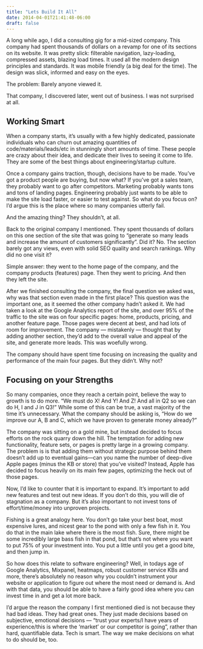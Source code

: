 ```yaml
---
title: "Lets Build It All"
date: 2014-04-01T21:41:48-06:00
draft: false
---
```


A long while ago, I did a consulting gig for a mid-sized company. This company had spent thousands of dollars on a
revamp for one of its sections on its website. It was pretty slick: filterable navigation, lazy-loading, compressed
assets, blazing load times. It used all the modern design principles and standards. It was mobile friendly (a big deal
for the time). The design was slick, informed and easy on the eyes.

The problem: Barely anyone viewed it.

That company, I discovered later, went out of business. I was not surprised at all.

## Working Smart

When a company starts, it’s usually with a few highly dedicated, passionate individuals who can churn out amazing
quantities of code/materials/leads/etc in stunningly short amounts of time. These people are crazy about their idea, and
dedicate their lives to seeing it come to life. They are some of the best things about engineering/startup culture.

Once a company gains traction, though, decisions have to be made. You’ve got a product people are buying, but now what?
If you’ve got a sales team, they probably want to go after competitors. Marketing probably wants tons and tons of
landing pages. Engineering probably just wants to be able to make the site load faster, or easier to test against. So
what do you focus on? I’d argue this is the place where so many companies utterly fail.

And the amazing thing? They shouldn’t, at all.

Back to the original company I mentioned. They spent thousands of dollars on this one section of the site that was going
to “generate so many leads and increase the amount of customers significantly”. Did it? No. The section barely got any
views, even with solid SEO quality and search rankings. Why did no one visit it?

Simple answer: they went to the home page of the company, and the company products (features) page. Then they went to
pricing. And then they left the site.

After we finished consulting the company, the final question we asked was, why was that section even made in the first
place? This question was the important one, as it seemed the other company hadn’t asked it. We had taken a look at the
Google Analytics report of the site, and over 95% of the traffic to the site was on four specific pages: home, products,
pricing, and another feature page. Those pages were decent at best, and had lots of room for improvement. The company —
mistakenly — thought that by adding another section, they’d add to the overall value and appeal of the site, and
generate more leads. This was woefully wrong.

The company should have spent time focusing on increasing the quality and performance of the main four pages. But they
didn’t. Why not?

## Focusing on your Strengths

So many companies, once they reach a certain point, believe the way to growth is to do
more. “We must do X! And Y! And Z! And all in Q2 so we can do H, I and J in Q3!” While
some of this can be true, a vast majority of the time it’s unnecessary. What the company
should be asking is, “How do we improve our A, B and C, which we have proven to generate
money already?”

The company was sitting on a gold mine, but instead decided to focus efforts on the rock
quarry down the hill. The temptation for adding new functionality, feature sets, or pages
is pretty large in a growing company. The problem is is that adding them without strategic
purpose behind them doesn’t add up to eventual gains—can you name the number of deep-dive
Apple pages (minus the KB or store) that you’ve visited? Instead, Apple has decided to focus heavily on its main few
pages, optimizing the heck out of those pages.

Now, I’d like to counter that it is important to expand. It’s important to add new features
and test out new ideas. If you don’t do this, you will die of stagnation as a company. But it’s also important to not
invest tons of effort/time/money into unproven projects.

Fishing is a great analogy here. You don’t go take your best boat, most expensive lures, and nicest gear to the pond
with only a few fish in it. You do that in the main lake where there is the most fish. Sure, there might be some
incredibly large bass fish in that pond, but that’s not where you want to put 75% of your investment into. You put a
little until you get a good bite, and then jump in.

So how does this relate to software engineering? Well, in todays age of Google Analytics, Mixpanel, heatmaps, robust
customer service KBs and more, there’s absolutely no reason why you couldn’t instrument your website or application to
figure out where the most need or demand is. And with that data, you should be able to have a fairly good idea where you
can invest time in and get a lot more back.

I’d argue the reason the company I first mentioned died is not because they had bad ideas. They had great ones. They
just made decisions based on subjective, emotional decisions — “trust your experts/I have years of experience/this is
where the ‘market’ or our competitor is going”, rather than hard, quantifiable data. Tech is smart. The way we make
decisions on what to do should be, too.
